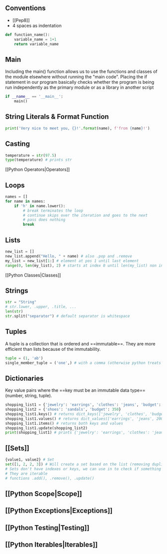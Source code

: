 
## Conventions
- [[Pep8]]
- 4 spaces as indentation
```python
def function_name():
	variable_name = 1+1
	return variable_name
```

## Main 
Including the main() function allows us to use the functions and classes of the module elsewhere without running the "main code".
Placing the if statement in our program basically checks whether the program is being run independently as the primary module or as a library in another script
```python
if __name__ == '__main__':
    main()
```

## String Literals & Format Function
```python
print('Very nice to meet you, {}!'.format(name), f'from {name}!')
```

## Casting
```python
temperature = str(97.5)
type(temperature) # prints str
```

[[Python Operators|Operators]]

## Loops
```python
names = []
for name in names:
    if 'h' in name.lower():
        # break terminates the loop
        # continue skips over the iteration and goes to the next
        # pass does nothing
        break
```

##  Lists
```python
new_list = []
new_list.append("Hello, " + name) # also .pop and .remove
my_list = new_list[1:] # element at pos 1 until last element
range(0, len(my_list), 2) # starts at index 0 until len(my_list) non inclusive with a step of 2
```

[[Python Classes|Classes]]

## Strings
```python
str = "String"
# str.lower, .upper, .title, ...
len(str)
str.split("separator") # default separator is whitespace
```

## Tuples
A tuple is a collection that is ordered and ==immutable==.
They are more efficient than lists because of the immutability.
```python
tuple = (1, 'ab')
single_member_tuple = ('one',) # with a comma (otherwise python treats it as a parenthesis and doesn't create a tuple)
```

## Dictionaries
Key value pairs where the ==key must be an immutable data type== (number, string, tuple).
```python
shopping_list1 = {'jewelry': 'earrings', 'clothes': 'jeans', 'budget': 200}
shopping_list2 = {'shoes': 'sandals', 'budget': 350}
shopping_list1.keys() # returns dict_keys(['jewelry', 'clothes', 'budget'])
shopping_list1.values() # returns dict_values(['earrings', 'jeans', 200])
shopping_list1.items() # returns both keys and values
shopping_list1.update(shopping_list2)
print(shopping_list1) # prints {'jewelry': 'earrings', 'clothes': 'jeans', 'budget': 350, 'shoes': 'sandal
```

## [[Sets]]
```python
{value1, value2} # Set
set([1, 2, 2, 3]) # Will create a set based on the list (removing duplicates)
# Sets don't have indexes or keys, we can use in to check if something is in the set
# They are iterable
# functions .add(), .remove(), .update()
```

## [[Python Scope|Scope]]

## [[Python Exceptions|Exceptions]]

## [[Python Testing|Testing]]

## [[Python Iterables|Iterables]]